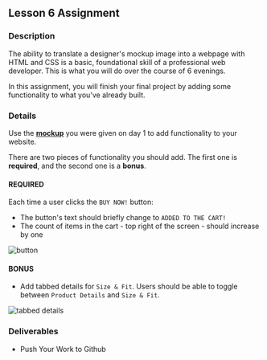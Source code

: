 ## Lesson 6 Assignment

### Description

The ability to translate a designer's mockup image into a webpage with HTML and CSS is a basic, foundational skill of a professional web developer. This is what you will do over the course of 6 evenings.

In this assignment, you will finish your final project by adding some functionality to what you've already built.

### Details

Use the **[mockup](./images/day-1-mockup.jpg)** you were given on day 1 to add functionality to your website.

There are two pieces of functionality you should add. The first one is **required**, and the second one is a **bonus**.

#### REQUIRED

Each time a user clicks the `BUY NOW!` button:

* The button's text should briefly change to `ADDED TO THE CART!`
* The count of items in the cart - top right of the screen - should increase by one

![button](./images/day-6-button.gif)

#### BONUS

* Add tabbed details for `Size & Fit`. Users should be able to toggle between `Product Details` and `Size & Fit`.

![tabbed details](./images/day-6-tabbed-details.gif)

### Deliverables

* Push Your Work to Github
